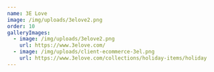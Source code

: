 ```yaml
---
name: 3E Love
image: /img/uploads/3elove2.png
order: 10
galleryImages:
  - image: /img/uploads/3elove2.png
    url: https://www.3elove.com/
  - image: /img/uploads/client-ecommerce-3el.png
    url: https://www.3elove.com/collections/holiday-items/holiday
---
```


